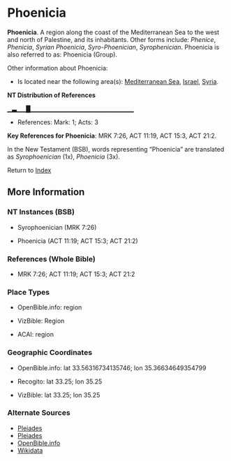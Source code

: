 # Phoenicia
**Phoenicia**. 
A region along the coast of the Mediterranean Sea to the west and north of Palestine, and its inhabitants. 
Other forms include: 
*Phenice*, *Phenicia*, *Syrian Phoenicia*, *Syro-Phoenician*, *Syrophenician*. 
Phoenicia is also referred to as: 
Phoenicia (Group). 




Other information about Phoenicia:


* Is located near the following area(s): 
[Mediterranean Sea](GreatSea.md), [Israel](Israel.md), [Syria](Syria.md). 


**NT Distribution of References**

▁▃▁▁█▁▁▁▁▁▁▁▁▁▁▁▁▁▁▁▁▁▁▁▁▁▁
* References: Mark: 1; Acts: 3



**Key References for Phoenicia**: 
MRK 7:26, ACT 11:19, ACT 15:3, ACT 21:2. 




In the New Testament (BSB), words representing “Phoenicia” are translated as 
*Syrophoenician* (1x), *Phoenicia* (3x). 


Return to [Index](00-Index.md)

## More Information

### NT Instances (BSB)

* Syrophoenician (MRK 7:26)

* Phoenicia (ACT 11:19; ACT 15:3; ACT 21:2)



### References (Whole Bible)

* MRK 7:26; ACT 11:19; ACT 15:3; ACT 21:2


### Place Types

* OpenBible.info: region

* VizBible: Region

* ACAI: region



### Geographic Coordinates

* OpenBible.info: lat 33.56316734135746; lon 35.36634649354799

* Recogito: lat 33.25; lon 35.25

* VizBible: lat 33.25; lon 35.25



### Alternate Sources

* [Pleiades](https://pleiades.stoa.org/places/678334)
* [Pleiades](http://pleiades.stoa.org/places/678334)
* [OpenBible.info](https://www.openbible.info/geo/ancient/a33d53e)
* [Wikidata](http://www.wikidata.org/entity/Q41642)



